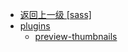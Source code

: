 - [返回上一级 [sass]](web前端/视频相关/plyr/plyr-3.7.8/src/sass/)
- [plugins](web前端/视频相关/plyr/plyr-3.7.8/src/sass/plugins/)
  - [preview-thumbnails](web前端/视频相关/plyr/plyr-3.7.8/src/sass/plugins/preview-thumbnails/)
